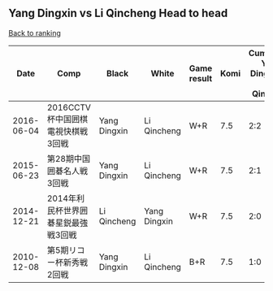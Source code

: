 ## Yang Dingxin vs Li Qincheng Head to head

[Back to ranking](../../index.md)




| **Date** | **Comp** | **Black** | **White** | **Game result** | **Komi** | **Cumulative Yang Dingxin vs Li Qincheng** | **Yang Dingxin streak** | **Li Qincheng streak** | 
| --- | --- | --- | --- | --- | --- | --- | --- | --- |
| 2016-06-04 | 2016CCTV杯中国囲棋電視快棋戦3回戦 | Yang Dingxin | Li Qincheng | W+R | 7.5 | 2:2 | 0 | 2 | 
| 2015-06-23 | 第28期中国囲碁名人戦3回戦 | Yang Dingxin | Li Qincheng | W+R | 7.5 | 2:1 | 0 | 1 | 
| 2014-12-21 | 2014年利民杯世界囲碁星鋭最強戦3回戦 | Li Qincheng | Yang Dingxin | W+R | 7.5 | 2:0 | 2 | 0 | 
| 2010-12-08 | 第5期リコー杯新秀戦2回戦 | Yang Dingxin | Li Qincheng | B+R | 7.5 | 1:0 | 1 | 0 |




